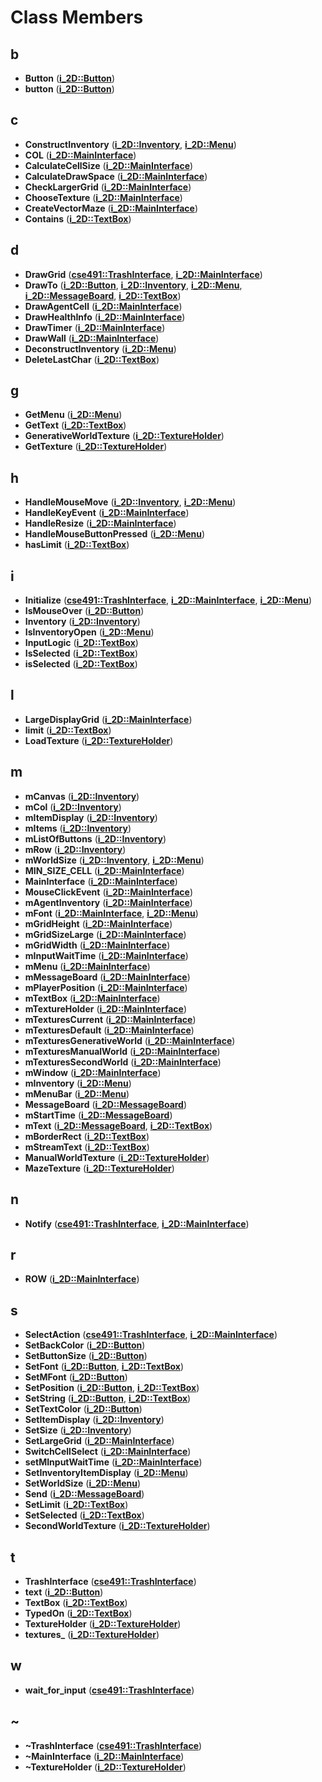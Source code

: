 
# Class Members



## b

* **Button** ([**i\_2D::Button**](classi__2_d_1_1_button.md))
* **button** ([**i\_2D::Button**](classi__2_d_1_1_button.md))


## c

* **ConstructInventory** ([**i\_2D::Inventory**](classi__2_d_1_1_inventory.md), [**i\_2D::Menu**](classi__2_d_1_1_menu.md))
* **COL** ([**i\_2D::MainInterface**](classi__2_d_1_1_main_interface.md))
* **CalculateCellSize** ([**i\_2D::MainInterface**](classi__2_d_1_1_main_interface.md))
* **CalculateDrawSpace** ([**i\_2D::MainInterface**](classi__2_d_1_1_main_interface.md))
* **CheckLargerGrid** ([**i\_2D::MainInterface**](classi__2_d_1_1_main_interface.md))
* **ChooseTexture** ([**i\_2D::MainInterface**](classi__2_d_1_1_main_interface.md))
* **CreateVectorMaze** ([**i\_2D::MainInterface**](classi__2_d_1_1_main_interface.md))
* **Contains** ([**i\_2D::TextBox**](classi__2_d_1_1_text_box.md))


## d

* **DrawGrid** ([**cse491::TrashInterface**](classcse491_1_1_trash_interface.md), [**i\_2D::MainInterface**](classi__2_d_1_1_main_interface.md))
* **DrawTo** ([**i\_2D::Button**](classi__2_d_1_1_button.md), [**i\_2D::Inventory**](classi__2_d_1_1_inventory.md), [**i\_2D::Menu**](classi__2_d_1_1_menu.md), [**i\_2D::MessageBoard**](classi__2_d_1_1_message_board.md), [**i\_2D::TextBox**](classi__2_d_1_1_text_box.md))
* **DrawAgentCell** ([**i\_2D::MainInterface**](classi__2_d_1_1_main_interface.md))
* **DrawHealthInfo** ([**i\_2D::MainInterface**](classi__2_d_1_1_main_interface.md))
* **DrawTimer** ([**i\_2D::MainInterface**](classi__2_d_1_1_main_interface.md))
* **DrawWall** ([**i\_2D::MainInterface**](classi__2_d_1_1_main_interface.md))
* **DeconstructInventory** ([**i\_2D::Menu**](classi__2_d_1_1_menu.md))
* **DeleteLastChar** ([**i\_2D::TextBox**](classi__2_d_1_1_text_box.md))


## g

* **GetMenu** ([**i\_2D::Menu**](classi__2_d_1_1_menu.md))
* **GetText** ([**i\_2D::TextBox**](classi__2_d_1_1_text_box.md))
* **GenerativeWorldTexture** ([**i\_2D::TextureHolder**](classi__2_d_1_1_texture_holder.md))
* **GetTexture** ([**i\_2D::TextureHolder**](classi__2_d_1_1_texture_holder.md))


## h

* **HandleMouseMove** ([**i\_2D::Inventory**](classi__2_d_1_1_inventory.md), [**i\_2D::Menu**](classi__2_d_1_1_menu.md))
* **HandleKeyEvent** ([**i\_2D::MainInterface**](classi__2_d_1_1_main_interface.md))
* **HandleResize** ([**i\_2D::MainInterface**](classi__2_d_1_1_main_interface.md))
* **HandleMouseButtonPressed** ([**i\_2D::Menu**](classi__2_d_1_1_menu.md))
* **hasLimit** ([**i\_2D::TextBox**](classi__2_d_1_1_text_box.md))


## i

* **Initialize** ([**cse491::TrashInterface**](classcse491_1_1_trash_interface.md), [**i\_2D::MainInterface**](classi__2_d_1_1_main_interface.md), [**i\_2D::Menu**](classi__2_d_1_1_menu.md))
* **IsMouseOver** ([**i\_2D::Button**](classi__2_d_1_1_button.md))
* **Inventory** ([**i\_2D::Inventory**](classi__2_d_1_1_inventory.md))
* **IsInventoryOpen** ([**i\_2D::Menu**](classi__2_d_1_1_menu.md))
* **InputLogic** ([**i\_2D::TextBox**](classi__2_d_1_1_text_box.md))
* **IsSelected** ([**i\_2D::TextBox**](classi__2_d_1_1_text_box.md))
* **isSelected** ([**i\_2D::TextBox**](classi__2_d_1_1_text_box.md))


## l

* **LargeDisplayGrid** ([**i\_2D::MainInterface**](classi__2_d_1_1_main_interface.md))
* **limit** ([**i\_2D::TextBox**](classi__2_d_1_1_text_box.md))
* **LoadTexture** ([**i\_2D::TextureHolder**](classi__2_d_1_1_texture_holder.md))


## m

* **mCanvas** ([**i\_2D::Inventory**](classi__2_d_1_1_inventory.md))
* **mCol** ([**i\_2D::Inventory**](classi__2_d_1_1_inventory.md))
* **mItemDisplay** ([**i\_2D::Inventory**](classi__2_d_1_1_inventory.md))
* **mItems** ([**i\_2D::Inventory**](classi__2_d_1_1_inventory.md))
* **mListOfButtons** ([**i\_2D::Inventory**](classi__2_d_1_1_inventory.md))
* **mRow** ([**i\_2D::Inventory**](classi__2_d_1_1_inventory.md))
* **mWorldSize** ([**i\_2D::Inventory**](classi__2_d_1_1_inventory.md), [**i\_2D::Menu**](classi__2_d_1_1_menu.md))
* **MIN\_SIZE\_CELL** ([**i\_2D::MainInterface**](classi__2_d_1_1_main_interface.md))
* **MainInterface** ([**i\_2D::MainInterface**](classi__2_d_1_1_main_interface.md))
* **MouseClickEvent** ([**i\_2D::MainInterface**](classi__2_d_1_1_main_interface.md))
* **mAgentInventory** ([**i\_2D::MainInterface**](classi__2_d_1_1_main_interface.md))
* **mFont** ([**i\_2D::MainInterface**](classi__2_d_1_1_main_interface.md), [**i\_2D::Menu**](classi__2_d_1_1_menu.md))
* **mGridHeight** ([**i\_2D::MainInterface**](classi__2_d_1_1_main_interface.md))
* **mGridSizeLarge** ([**i\_2D::MainInterface**](classi__2_d_1_1_main_interface.md))
* **mGridWidth** ([**i\_2D::MainInterface**](classi__2_d_1_1_main_interface.md))
* **mInputWaitTime** ([**i\_2D::MainInterface**](classi__2_d_1_1_main_interface.md))
* **mMenu** ([**i\_2D::MainInterface**](classi__2_d_1_1_main_interface.md))
* **mMessageBoard** ([**i\_2D::MainInterface**](classi__2_d_1_1_main_interface.md))
* **mPlayerPosition** ([**i\_2D::MainInterface**](classi__2_d_1_1_main_interface.md))
* **mTextBox** ([**i\_2D::MainInterface**](classi__2_d_1_1_main_interface.md))
* **mTextureHolder** ([**i\_2D::MainInterface**](classi__2_d_1_1_main_interface.md))
* **mTexturesCurrent** ([**i\_2D::MainInterface**](classi__2_d_1_1_main_interface.md))
* **mTexturesDefault** ([**i\_2D::MainInterface**](classi__2_d_1_1_main_interface.md))
* **mTexturesGenerativeWorld** ([**i\_2D::MainInterface**](classi__2_d_1_1_main_interface.md))
* **mTexturesManualWorld** ([**i\_2D::MainInterface**](classi__2_d_1_1_main_interface.md))
* **mTexturesSecondWorld** ([**i\_2D::MainInterface**](classi__2_d_1_1_main_interface.md))
* **mWindow** ([**i\_2D::MainInterface**](classi__2_d_1_1_main_interface.md))
* **mInventory** ([**i\_2D::Menu**](classi__2_d_1_1_menu.md))
* **mMenuBar** ([**i\_2D::Menu**](classi__2_d_1_1_menu.md))
* **MessageBoard** ([**i\_2D::MessageBoard**](classi__2_d_1_1_message_board.md))
* **mStartTime** ([**i\_2D::MessageBoard**](classi__2_d_1_1_message_board.md))
* **mText** ([**i\_2D::MessageBoard**](classi__2_d_1_1_message_board.md), [**i\_2D::TextBox**](classi__2_d_1_1_text_box.md))
* **mBorderRect** ([**i\_2D::TextBox**](classi__2_d_1_1_text_box.md))
* **mStreamText** ([**i\_2D::TextBox**](classi__2_d_1_1_text_box.md))
* **ManualWorldTexture** ([**i\_2D::TextureHolder**](classi__2_d_1_1_texture_holder.md))
* **MazeTexture** ([**i\_2D::TextureHolder**](classi__2_d_1_1_texture_holder.md))


## n

* **Notify** ([**cse491::TrashInterface**](classcse491_1_1_trash_interface.md), [**i\_2D::MainInterface**](classi__2_d_1_1_main_interface.md))


## r

* **ROW** ([**i\_2D::MainInterface**](classi__2_d_1_1_main_interface.md))


## s

* **SelectAction** ([**cse491::TrashInterface**](classcse491_1_1_trash_interface.md), [**i\_2D::MainInterface**](classi__2_d_1_1_main_interface.md))
* **SetBackColor** ([**i\_2D::Button**](classi__2_d_1_1_button.md))
* **SetButtonSize** ([**i\_2D::Button**](classi__2_d_1_1_button.md))
* **SetFont** ([**i\_2D::Button**](classi__2_d_1_1_button.md), [**i\_2D::TextBox**](classi__2_d_1_1_text_box.md))
* **SetMFont** ([**i\_2D::Button**](classi__2_d_1_1_button.md))
* **SetPosition** ([**i\_2D::Button**](classi__2_d_1_1_button.md), [**i\_2D::TextBox**](classi__2_d_1_1_text_box.md))
* **SetString** ([**i\_2D::Button**](classi__2_d_1_1_button.md), [**i\_2D::TextBox**](classi__2_d_1_1_text_box.md))
* **SetTextColor** ([**i\_2D::Button**](classi__2_d_1_1_button.md))
* **SetItemDisplay** ([**i\_2D::Inventory**](classi__2_d_1_1_inventory.md))
* **SetSize** ([**i\_2D::Inventory**](classi__2_d_1_1_inventory.md))
* **SetLargeGrid** ([**i\_2D::MainInterface**](classi__2_d_1_1_main_interface.md))
* **SwitchCellSelect** ([**i\_2D::MainInterface**](classi__2_d_1_1_main_interface.md))
* **setMInputWaitTime** ([**i\_2D::MainInterface**](classi__2_d_1_1_main_interface.md))
* **SetInventoryItemDisplay** ([**i\_2D::Menu**](classi__2_d_1_1_menu.md))
* **SetWorldSize** ([**i\_2D::Menu**](classi__2_d_1_1_menu.md))
* **Send** ([**i\_2D::MessageBoard**](classi__2_d_1_1_message_board.md))
* **SetLimit** ([**i\_2D::TextBox**](classi__2_d_1_1_text_box.md))
* **SetSelected** ([**i\_2D::TextBox**](classi__2_d_1_1_text_box.md))
* **SecondWorldTexture** ([**i\_2D::TextureHolder**](classi__2_d_1_1_texture_holder.md))


## t

* **TrashInterface** ([**cse491::TrashInterface**](classcse491_1_1_trash_interface.md))
* **text** ([**i\_2D::Button**](classi__2_d_1_1_button.md))
* **TextBox** ([**i\_2D::TextBox**](classi__2_d_1_1_text_box.md))
* **TypedOn** ([**i\_2D::TextBox**](classi__2_d_1_1_text_box.md))
* **TextureHolder** ([**i\_2D::TextureHolder**](classi__2_d_1_1_texture_holder.md))
* **textures\_** ([**i\_2D::TextureHolder**](classi__2_d_1_1_texture_holder.md))


## w

* **wait\_for\_input** ([**cse491::TrashInterface**](classcse491_1_1_trash_interface.md))


## ~

* **~TrashInterface** ([**cse491::TrashInterface**](classcse491_1_1_trash_interface.md))
* **~MainInterface** ([**i\_2D::MainInterface**](classi__2_d_1_1_main_interface.md))
* **~TextureHolder** ([**i\_2D::TextureHolder**](classi__2_d_1_1_texture_holder.md))




